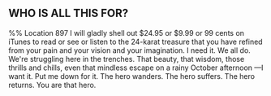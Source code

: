 ## WHO IS ALL THIS FOR? 
%% Location 897 
I will gladly shell out $24.95 or $9.99 or 99 cents on iTunes to read or see or listen to the 24-karat treasure that you have refined from your pain and your vision and your imagination. I need it. We all do. We're struggling here in the trenches. That beauty, that wisdom, those thrills and chills, even that mindless escape on a rainy October afternoon —I want it. Put me down for it. The hero wanders. The hero suffers. The hero returns. You are that hero. 